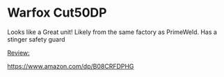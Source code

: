 # Warfox Cut50DP
Looks like a Great unit! Likely from the same factory as PrimeWeld. Has a stinger safety guard

[Review:](https://youtu.be/GOLom8rODVQ)

https://www.amazon.com/dp/B08CRFDPHG
